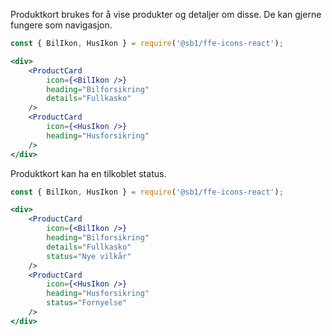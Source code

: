 Produktkort brukes for å vise produkter og detaljer om disse. De kan gjerne fungere som navigasjon.

```jsx
const { BilIkon, HusIkon } = require('@sb1/ffe-icons-react');

<div>
    <ProductCard
        icon={<BilIkon />}
        heading="Bilforsikring"
        details="Fullkasko"
    />
    <ProductCard
        icon={<HusIkon />}
        heading="Husforsikring"
    />
</div>
```

Produktkort kan ha en tilkoblet status.

```jsx
const { BilIkon, HusIkon } = require('@sb1/ffe-icons-react');

<div>
    <ProductCard
        icon={<BilIkon />}
        heading="Bilforsikring"
        details="Fullkasko"
        status="Nye vilkår"
    />
    <ProductCard
        icon={<HusIkon />}
        heading="Husforsikring"
        status="Fornyelse"
    />
</div>
```